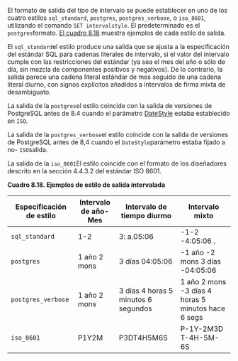 El formato de salida del tipo de intervalo se puede establecer en uno de los cuatro estilos `sql_standard`, `postgres`, `postgres_verbose`, o `iso_8601`, utilizando el comando `SET intervalstyle`. El predeterminado es el  `postgres`formato. [El cuadro 8.18](https://www.postgresql.org/docs/current/datatype-datetime.html#INTERVAL-STYLE-OUTPUT-TABLE) muestra ejemplos de cada estilo de salida.

El  `sql_standard`el estilo produce una salida que se ajusta a la especificación del  estándar SQL para cadenas literales de intervalo, si el valor del  intervalo cumple con las restricciones del estándar (ya sea el mes del  año o sólo de día, sin mezcla de componentes positivos y negativos). De  lo contrario, la salida parece una cadena literal estándar de mes  seguido de una cadena literal diurno, con signos explícitos añadidos a  intervalos de firma mixta de desambiguato.

La salida de la  `postgres`el estilo coincide con la salida de versiones de PostgreSQL antes de 8.4 cuando el parámetro [DateStyle](https://www.postgresql.org/docs/current/runtime-config-client.html#GUC-DATESTYLE) estaba establecido en `ISO`.

La salida de la  `postgres_verbose`el estilo coincide con la salida de versiones de PostgreSQL antes de 8,4 cuando el  `DateStyle`parámetro estaba fijado a no- `ISO`salida.

La salida de la  `iso_8601`El estilo coincide con el formato de los diseñadores descrito en la sección 4.4.3.2 del estándar ISO 8601.

**Cuadro 8.18. Ejemplos de estilo de salida intervalada**

| Especificación de estilo | Intervalo de año-Mes | Intervalo de tiempo diurmo          | Intervalo mixto                                    |
| ------------------------ | -------------------- | ----------------------------------- | -------------------------------------------------- |
| `sql_standard`           | 1-2                  | 3: a.05:06                          | -1-2 -4:05:06 .                                    |
| `postgres`               | 1 año 2 mons         | 3 días 04:05:06                     | -1 año -2 mons 3 días -04:05:06                    |
| `postgres_verbose`       | 1 año 2 mons         | 3 días 4 horas 5 minutos 6 segundos | 1 año 2 mons -3 días 4 horas 5 minutos hace 6 segs |
| `iso_8601`               | P1Y2M                | P3DT4H5M6S                          | P-1Y-2M3D T-4H-5M-6S                               |